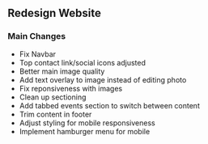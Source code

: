 ## Redesign Website

### Main Changes

- Fix Navbar
- Top contact link/social icons adjusted
- Better main image quality
- Add text overlay to image instead of editing photo
- Fix reponsiveness with images
- Clean up sectioning
- Add tabbed events section to switch between content
- Trim content in footer
- Adjust styling for mobile responsiveness
- Implement hamburger menu for mobile

